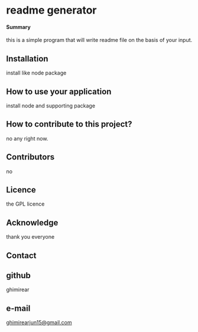 # readme generator
#### Summary 
this is a simple program that will write readme file on the basis of your input.
## Installation 
install like node package
## How to use your application 
install node and supporting package
## How to contribute to this project?
no any right now.
## Contributors 
no
## Licence 
the GPL licence
## Acknowledge 
thank you everyone
## Contact
## github 
ghimirear
## e-mail
ghimirearjun15@gmail.com
